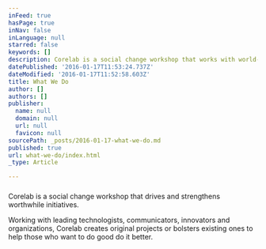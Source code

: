 ```yaml
---
inFeed: true
hasPage: true
inNav: false
inLanguage: null
starred: false
keywords: []
description: Corelab is a social change workshop that works with world-changing organizations.
datePublished: '2016-01-17T11:53:24.737Z'
dateModified: '2016-01-17T11:52:58.603Z'
title: What We Do
author: []
authors: []
publisher:
  name: null
  domain: null
  url: null
  favicon: null
sourcePath: _posts/2016-01-17-what-we-do.md
published: true
url: what-we-do/index.html
_type: Article

---
```

### 

Corelab is a social change workshop that drives and strengthens worthwhile initiatives.

Working with leading technologists, communicators, innovators and organizations, Corelab creates original projects or bolsters existing ones to help those who want to do good do it better.